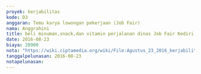 ```yaml
---
proyek: kerjabilitas
kode: D3
anggaran: Temu karya lowongan pekerjaan (Job Fair)
nama: Anggrahini
title: beli minuman,snack,dan vitamin perjalanan dinas Job Fair Kediri 24 - 25 Agustus 2016
date: 2016-08-23
biaya: 20900
nota: "https://wiki.ciptamedia.org/wiki/File:Agustus_23_2016_kerjabilitas_D3_snack%26obat_perjalanan_kediri_inok.jpg"
tanggalpelunasan: 2016-08-23
notapelunasan:
---
```

